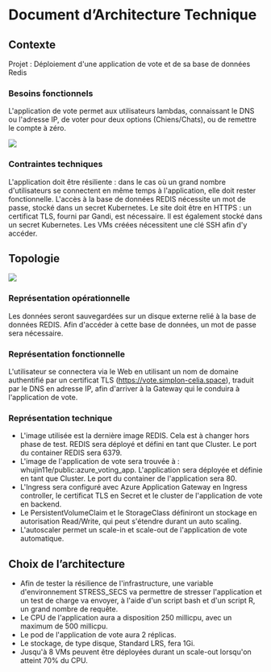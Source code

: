 # Document d’Architecture Technique

## Contexte

Projet : Déploiement d'une application de vote et de sa base de données Redis

### Besoins fonctionnels

L'application de vote permet aux utilisateurs lambdas, connaissant le DNS ou l'adresse IP, de voter pour deux options (Chiens/Chats), ou de remettre le compte à zéro.

![](https://i.imgur.com/PT9lgtI.png)

### Contraintes techniques

L'application doit être résiliente : dans le cas où un grand nombre d'utilisateurs se connectent en même temps à l'application, elle doit rester fonctionnelle.
L'accès à la base de données REDIS nécessite un mot de passe, stocké dans un secret Kubernetes.
Le site doit être en HTTPS : un certificat TLS, fourni par Gandi, est nécessaire. Il est également stocké dans un secret Kubernetes.
Les VMs créées nécessitent une clé SSH afin d'y accéder.

## Topologie

![](https://i.imgur.com/A6Xb4M6.png)

### Représentation opérationnelle

Les données seront sauvegardées sur un disque externe relié à la base de données REDIS. Afin d'accéder à cette base de données, un mot de passe sera nécessaire.

### Représentation fonctionnelle

L'utilisateur se connectera via le Web en utilisant un nom de domaine authentifié par un certificat TLS (https://vote.simplon-celia.space), traduit par le DNS en adresse IP, afin d'arriver à la Gateway qui le conduira à l'application de vote.

### Représentation technique

- L'image utilisée est la dernière image REDIS. Cela est à changer hors phase de test. REDIS sera déployé et défini en tant que Cluster. Le port du container REDIS sera 6379.
- L'image de l'application de vote sera trouvée à : whujin11e/public:azure_voting_app. L'application sera déployée et définie en tant que Cluster. Le port du container de l'application sera 80.
- L'Ingress sera configuré avec Azure Application Gateway en Ingress controller, le certificat TLS en Secret et le cluster de l'application de vote en backend.
- Le PersistentVolumeClaim et le StorageClass définiront un stockage en autorisation Read/Write, qui peut s'étendre durant un auto scaling.
- L'autoscaler permet un scale-in et scale-out de l'application de vote automatique.

## Choix de l’architecture

- Afin de tester la résilience de l'infrastructure, une variable d'environnement STRESS_SECS va permettre de stresser l'application et un test de charge va envoyer, à l'aide d'un script bash et d'un script R, un grand nombre de requête.
- Le CPU de l'application aura a disposition 250 millicpu, avec un maximum de 500 millicpu.
- Le pod de l'application de vote aura 2 réplicas.
- Le stockage, de type disque, Standard LRS, fera 1Gi.
- Jusqu'à 8 VMs peuvent être déployées durant un scale-out lorsqu'on atteint 70% du CPU.

